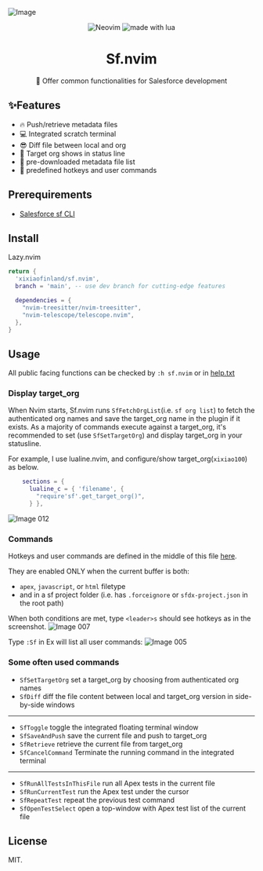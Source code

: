 ![Image](https://github.com/xixiaofinland/sf.nvim/assets/13655323/454d4a3d-d455-43f6-b44b-506862106b66)
<p align="center">

<img src="https://img.shields.io/badge/Neovim-57A143?logo=neovim&logoColor=fff&style=for-the-badge" alt="Neovim" />

<img src="https://img.shields.io/badge/Made%20With%20Lua-2C2D72?logo=lua&logoColor=fff&style=for-the-badge" alt="made with lua" >

</p>

<h1 align="center">Sf.nvim</h1>
<p align="center">📸 Offer common functionalities for Salesforce development</p>

## ✨Features
- 🔥 Push/retrieve metadata files
- 💻 Integrated scratch terminal
- 😎 Diff file between local and org
- 🤩 Target org shows in status line
- 👏 pre-downloaded metadata file list
- 🤖 predefined hotkeys and user commands


## Prerequirements
- [Salesforce sf CLI](https://developer.salesforce.com/tools/salesforcecli)

## Install
Lazy.nvim

```lua
return {
  'xixiaofinland/sf.nvim',
  branch = 'main', -- use dev branch for cutting-edge features

  dependencies = {
    "nvim-treesitter/nvim-treesitter",
    "nvim-telescope/telescope.nvim",
  },
}

```

## Usage

All public facing functions can be checked by `:h sf.nvim` or in [help.txt](https://github.com/xixiaofinland/sf.nvim/blob/dev/doc/sf.txt)

### Display target_org

When Nvim starts, Sf.nvim runs `SfFetchOrgList`(i.e. `sf org list`) to fetch the authenticated org names and save the target_org name in the plugin if it exists.
As a majority of commands execute against a target_org, it's recommended to set (use `SfSetTargetOrg`) and display target_org in your statusline.

For example, I use lualine.nvim, and configure/show target_org(`xixiao100`) as below.

```lua
    sections = {
      lualine_c = { 'filename', {
        "require'sf'.get_target_org()",
      } },
```
![Image 012](https://github.com/xixiaofinland/sf.nvim/assets/13655323/645a6625-aec6-4593-931e-84534ad3ac4c)

### Commands
Hotkeys and user commands are defined in the middle of this file [here](https://github.com/xixiaofinland/sf.nvim/blob/dev/plugin/sf.lua).

They are enabled ONLY when the current buffer is both:
- `apex`, `javascript`, or `html` filetype
- and in a sf project folder (i.e. has `.forceignore` or `sfdx-project.json` in the root path)

When both conditions are met, type `<leader>s` should see hotkeys as in the screenshot.
![Image 007](https://github.com/xixiaofinland/sf.nvim/assets/13655323/c0bc474c-3d2f-4fad-9bc0-5076cf4dd108)

Type `:Sf` in Ex will list all user commands:
![Image 005](https://github.com/xixiaofinland/sf.nvim/assets/13655323/d5e9b626-e75f-4ecb-befc-c8535da8f2d9)

### Some often used commands

- `SfSetTargetOrg` set a target_org by choosing from authenticated org names
- `SfDiff` diff the file content between local and target_org version in side-by-side windows
---------------
- `SfToggle` toggle the integrated floating terminal window
- `SfSaveAndPush` save the current file and push to target_org
- `SfRetrieve` retrieve the current file from target_org
- `SfCancelCommand` Terminate the running command in the integrated terminal
---------------
- `SfRunAllTestsInThisFile` run all Apex tests in the current file
- `SfRunCurrentTest` run the Apex test under the cursor
- `SfRepeatTest` repeat the previous test command
- `SfOpenTestSelect` open a top-window with Apex test list of the current file

## License
MIT.
